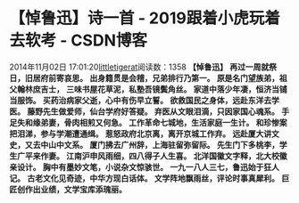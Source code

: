 # 【悼鲁迅】诗一首 - 2019跟着小虎玩着去软考 - CSDN博客
2014年11月02日 17:01:20[littletigerat](https://me.csdn.net/littletigerat)阅读数：1358
**【悼鲁迅】**
**再过一周就祭日，旧居府前寄哀思。**
**出身籍贯是会稽，兄弟排行乃第一。**
**原是名门望族弟，祖父翰林庶吉士，**
**三味书屋花草泥，私塾吾镜鬓角丝。**
**家道中落少年凄，恒济当铺当服饰。**
**买药治病家父逝，心中有伤早立誓。**
**欲救国民之身体，远赴东洋去学医。**
**藤野先生做爱师，仙台学府好答疑。**
**弃医从文眼泪滴，只因家国心魂系。**
**手足失和缘弟妻，骨肉相煎又何急。**
**工作革命七城地，生活家庭一生计。**
**和珍惨案把泪涕，参与学潮遭通缉。**
**惹怒政府北京离，离开京城工作弃。**
**远赴厦大讲文史，又去中山中文系。**
**厦门拂去广州辞，上海驻留弥留际。**
**先生门下多桃李，学生广平来作妻。**
**江南沪申风雨细，四八得子人生喜。**
**北洋国徽文字释，北大校徽亲设计。**
**胸中有墨妙文笔，小说杂文惊骇世。**
**一九一八人三七，鲁迅始于狂人记。**
**古老文化见奇迹，中华方现白话体。**
**文学阵地飘雨丝，评论时事真犀利。**
**巨匠创作出业绩，文学宝库添瑰丽。**
